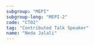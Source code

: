 ```yaml
---
subgroup: "MEPI"
subgroup-long: "MEPI-2"
code: "CT02"
tag: "Contributed Talk Speaker"
name: "Neda Jalali"
---
```

